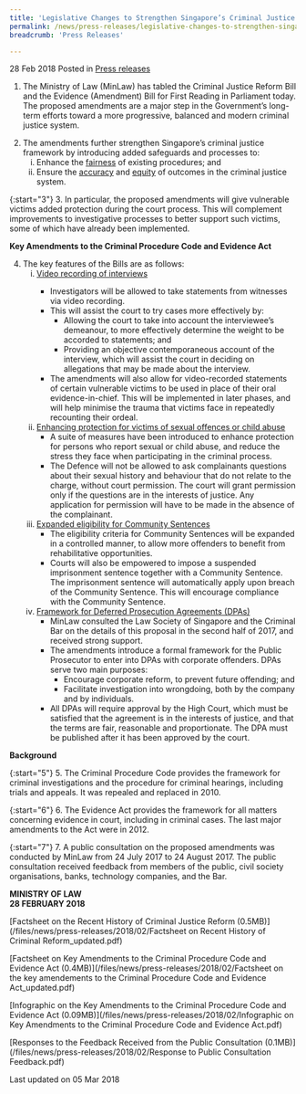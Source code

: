 ```yaml
---
title: 'Legislative Changes to Strengthen Singapore’s Criminal Justice Framework'
permalink: /news/press-releases/legislative-changes-to-strengthen-singapores-criminal-justice-fr/
breadcrumb: 'Press Releases'

---
```


28 Feb 2018 Posted in [Press releases](/news/press-releases)
1. The Ministry of Law (MinLaw) has tabled the Criminal Justice Reform Bill and the Evidence (Amendment) Bill for First Reading in Parliament today. The proposed amendments are a major step in the Government’s long-term efforts toward a more progressive, balanced and modern criminal justice system.

<ol start="2">
<li>The amendments further strengthen Singapore’s criminal justice framework by introducing added safeguards and processes to:

<ol style="list-style-type: lower-roman;">
<li>Enhance the <u>fairness</u> of existing procedures; and</li>
<li> Ensure the <u>accuracy</u> and <u>equity</u> of outcomes in the criminal justice system.</li>
</ol>

</li>
</ol>

{:start="3"}
3. In particular, the proposed amendments will give vulnerable victims added protection during the court process. This will complement improvements to investigative processes to better support such victims, some of which have already been implemented.

**Key Amendments to the Criminal Procedure Code and Evidence Act**

<ol start="4">
<li>The key features of the Bills are as follows:

<ol style="list-style-type: lower-roman;">
<li><u>Video recording of interviews</u></li>

<ul>
<li>Investigators will be allowed to take statements from witnesses via video recording.</li>
<li>This will assist the court to try cases more effectively by:

<ul>
<li>Allowing the court to take into account the interviewee’s demeanour, to more effectively determine the weight to be accorded to statements; and</li>

<li>Providing an objective contemporaneous account of the interview, which will assist the court in deciding on allegations that may be made about the interview.</li>
</ul>

</li>

<li> The amendments will also allow for video-recorded statements of certain vulnerable victims to be used in place of their oral evidence-in-chief. This will be implemented in later phases, and will help minimise the trauma that victims face in repeatedly recounting their ordeal.</li>
</ul>

<li><u> Enhancing protection for victims of sexual offences or child abuse</u>

<ul>
<li>A suite of measures have been introduced to enhance protection for persons who report sexual or child abuse, and reduce the stress they face when participating in the criminal process.</li>

<li>The Defence will not be allowed to ask complainants questions about their sexual history and behaviour that do not relate to the charge, without court permission. The court will grant permission only if the questions are in the interests of justice. Any application for permission will have to be made in the absence of the complainant.</li>
</ul>

</li>
<li><u>Expanded eligibility for Community Sentences</u>

<ul>
<li>The eligibility criteria for Community Sentences will be expanded in a controlled manner, to allow more offenders to benefit from rehabilitative opportunities.</li>

<li>Courts will also be empowered to impose a suspended imprisonment sentence together with a Community Sentence. The imprisonment sentence will automatically apply upon breach of the Community Sentence. This will encourage compliance with the Community Sentence.</li>
</ul>

</li>

<li><u> Framework for Deferred Prosecution Agreements (DPAs)</u>

<ul>

<li>MinLaw consulted the Law Society of Singapore and the Criminal Bar on the details of this proposal in the second half of 2017, and received strong support.</li>

<li>The amendments introduce a formal framework for the Public Prosecutor to enter into DPAs with corporate offenders. DPAs serve two main purposes:

<ul>
<li>Encourage corporate reform, to prevent future offending; and</li>
<li> Facilitate investigation into wrongdoing, both by the company and by individuals.</li>
</ul>


</li>
<li>All DPAs will require approval by the High Court, which must be satisfied that the agreement is in the interests of justice, and that the terms are fair, reasonable and proportionate. The DPA must be published after it has been approved by the court.</li>
</ul>


</li>

</ol>


</li>



</ol>
    
    
**Background**

{:start="5"}
5. The Criminal Procedure Code provides the framework for criminal investigations and the procedure for criminal hearings, including trials and appeals. It was repealed and replaced in 2010.

{:start="6"}
6. The Evidence Act provides the framework for all matters concerning evidence in court, including in criminal cases. The last major amendments to the Act were in 2012.

{:start="7"}
7. A public consultation on the proposed amendments was conducted by MinLaw from 24 July 2017 to 24 August 2017. The public consultation received feedback from members of the public, civil society organisations, banks, technology companies, and the Bar.

**MINISTRY OF LAW**  
**28 FEBRUARY 2018**

[Factsheet on the Recent History of Criminal Justice Reform (0.5MB)](/files/news/press-releases/2018/02/Factsheet on Recent History of Criminal Reform_updated.pdf)


[Factsheet on Key Amendments to the Criminal Procedure Code and Evidence Act (0.4MB)](/files/news/press-releases/2018/02/Factsheet on the key amendements to the Criminal Procedure Code and Evidence Act_updated.pdf)


[Infographic on the Key Amendments to the Criminal Procedure Code and Evidence Act (0.09MB)](/files/news/press-releases/2018/02/Infographic on Key Amendments to the Criminal Procedure Code and Evidence Act.pdf)


[Responses to the Feedback Received from the Public Consultation (0.1MB)](/files/news/press-releases/2018/02/Response to Public Consultation Feedback.pdf)


<p class="right-side-updated">Last updated on 05 Mar 2018</p>

